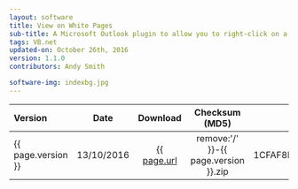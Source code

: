 ```yaml
---
layout: software
title: View on White Pages
sub-title: A Microsoft Outlook plugin to allow you to right-click on a contact to take you straight to their Intranet page
tags: VB.net
updated-on: October 26th, 2016
version: 1.1.0
contributors: Andy Smith

software-img: indexbg.jpg 
---
```


<div class="tables-begin"></div>

| Version       | Date          | Download                                                                                                                                                                                                                                               | Checksum (MD5)                   | Contributors |
| :------------ |:-------------:| :-----------------------------------------------------------------------------------------------------------------------------------------------------------------------------------------------------------------------------------------------------:| :-------------------------------:| ------------:|
| {{ page.version }}         | 13/10/2016    | <a onclick="ga('send', 'event', 'View on White Pages', 'Click', 'v1.1.0', 0);" href="http://mysite.ent.cgi.com/personal/smithax/Shared%20Documents/view-on-white-pages-1.1.0.zip">{{ page.url | remove:'/' }}-{{ page.version }}.zip</a> | 1CFAF8D2552FEF672E7D458009962BB3 | Andy Smith   |

<div class="tables-end"></div>

